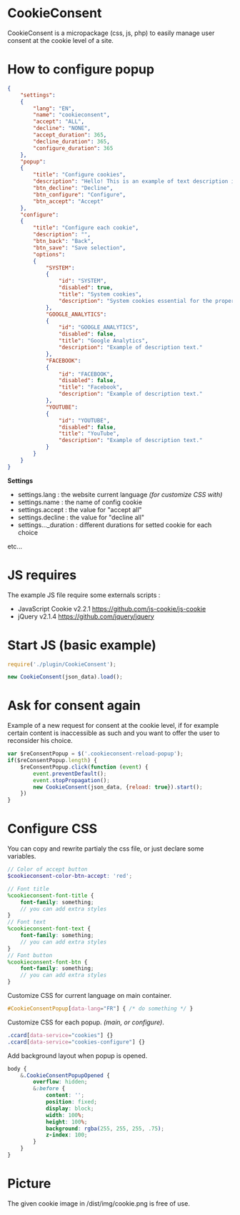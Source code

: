 # CookieConsent
CookieConsent is a micropackage (css, js, php) to easily manage user consent at the cookie level of a site.

# How to configure popup
```json
{ 
    "settings": 
    { 
        "lang": "EN",
        "name": "cookieconsent",
        "accept": "ALL",
        "decline": "NONE",
        "accept_duration": 365,
        "decline_duration": 365,
        "configure_duration": 365
    },
    "popup":
    {
        "title": "Configure cookies",
        "description": "Hello! This is an example of text description in cookie popup.",
        "btn_decline": "Decline",
        "btn_configure": "Configure",
        "btn_accept": "Accept"
    },
    "configure":
    {
        "title": "Configure each cookie",
        "description": "",
        "btn_back": "Back",
        "btn_save": "Save selection",
        "options":
        {
            "SYSTEM":
            {
                "id": "SYSTEM",
                "disabled": true,
                "title": "System cookies",
                "description": "System cookies essential for the proper functioning of the site."
            },
            "GOOGLE_ANALYTICS":
            {
                "id": "GOOGLE_ANALYTICS",
                "disabled": false,
                "title": "Google Analytics",
                "description": "Example of description text."
            },
            "FACEBOOK":
            {
                "id": "FACEBOOK",
                "disabled": false,
                "title": "Facebook",
                "description": "Example of description text."
            },
            "YOUTUBE":
            {
                "id": "YOUTUBE",
                "disabled": false,
                "title": "YouTube",
                "description": "Example of description text."
            }
        }
    }
}
```

**Settings**

- settings.lang : the website current language *(for customize CSS with)*
- settings.name : the name of config cookie
- settings.accept : the value for "accept all"
- settings.decline : the value for "decline all"
- settings..._duration : different durations for setted cookie for each choice 

etc...

# JS requires
The example JS file require some externals scripts :

- JavaScript Cookie v2.2.1 https://github.com/js-cookie/js-cookie
- jQuery v2.1.4 https://github.com/jquery/jquery

# Start JS (basic example)
```js
require('./plugin/CookieConsent');

new CookieConsent(json_data).load();
```

# Ask for consent again
Example of a new request for consent at the cookie level, if for example certain content is inaccessible as such and you want to offer the user to reconsider his choice.
```js
var $reConsentPopup = $('.cookieconsent-reload-popup');
if($reConsentPopup.length) {
    $reConsentPopup.click(function (event) {
        event.preventDefault();
        event.stopPropagation();
        new CookieConsent(json_data, {reload: true}).start();
    })
}
```

# Configure CSS
You can copy and rewrite partialy the css file, or just declare some variables.
```scss
// Color of accept button
$cookieconsent-color-btn-accept: 'red';

// Font title
%cookieconsent-font-title {
    font-family: something;
    // you can add extra styles
}
// Font text
%cookieconsent-font-text {
    font-family: something;
    // you can add extra styles
}
// Font button
%cookieconsent-font-btn {
    font-family: something;
    // you can add extra styles
}
```

Customize CSS for current language on main container.
```css
#CookieConsentPopup[data-lang="FR"] { /* do something */ }
```

Customize CSS for each popup. *(main, or configure)*.
```css
.ccard[data-service="cookies"] {}
.ccard[data-service="cookies-configure"] {}
```

Add background layout when popup is opened.
```scss
body {
    &.CookieConsentPopupOpened {
        overflow: hidden;
        &:before {
            content: '';
            position: fixed;
            display: block;
            width: 100%;
            height: 100%;
            background: rgba(255, 255, 255, .75);
            z-index: 100;
        }
    }
}
```

# Picture
The given cookie image in /dist/img/cookie.png is free of use.